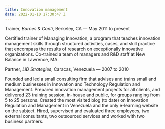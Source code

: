 ```yaml
---
title: Innovation management
date: 2022-01-10 17:30:47 Z
---
```


Trainer, *Barnes & Conti*, Berkeley, CA *—* May 2011 to present

Certified trainer of Managing Innovation, a program that teaches innovation management skills through structured activities, cases, and skill practice that encompass the results of research on exceptionally innovative organizations. Co-trained a team of managers and R&D staff at New Balance in Lawrence, MA.



Partner, *LiD Strategies*, Caracas, Venezuela — 2007 to 2010

Founded and led a small consulting firm that advises and trains small and medium businesses in Innovation and Technology Regulation and Management.  Prepared innovation management projects for all clients, and delivered 23 training session, in-house and public, for groups ranging from 5 to 25 persons. Created the most visited blog (to date) on Innovation Regulation and Management in Venezuela and the only e-learning website on the subject. Hired, supervised and evaluated three employees, two external consultants, two outsourced services and worked with two business partners. 